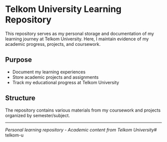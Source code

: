 # Telkom University Learning Repository
This repository serves as my personal storage and documentation of my learning journey at Telkom University. Here, I maintain evidence of my academic progress, projects, and coursework.

## Purpose
- Document my learning experiences
- Store academic projects and assignments
- Track my educational progress at Telkom University

## Structure
The repository contains various materials from my coursework and projects organized by semester/subject.

---
*Personal learning repository - Academic content from Telkom University*#   t e l k o m - u 
 
 